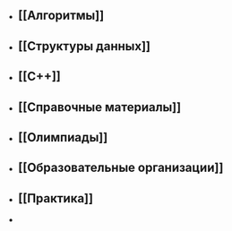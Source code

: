 - ## [[Алгоритмы]]
- ## [[Структуры данных]]
- ## [[С++]]
- ## [[Справочные материалы]]
- ## [[Олимпиады]]
- ## [[Образовательные организации]]
- ## [[Практика]]
- 